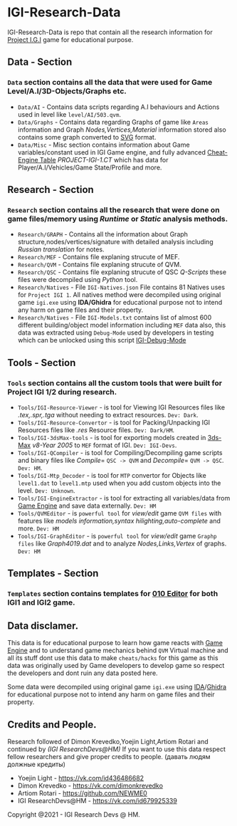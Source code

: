 # IGI-Research-Data
IGI-Research-Data is repo that contain all the research information for [Project I.G.I](https://en.wikipedia.org/wiki/Project_I.G.I.) game for educational purpose.

## Data - Section
### `Data` section contains all the data that were used for Game Level/A.I/3D-Objects/Graphs etc.
- `Data/AI` - Contains data scripts regarding A.I behaviours and Actions used in level like `level/AI/503.qvm`.
- `Data/Graphs` - Contains data regarding Graphs of game like `Areas` information and Graph _Nodes,Vertices,Material_ information stored also contains some graph converted to [SVG](https://en.wikipedia.org/wiki/Scalable_Vector_Graphics) format.
- `Data/Misc` - Misc section contains information about Game variables/constant used in IGI Game engine, and fully advanced [Cheat-Engine Table](https://en.wikipedia.org/wiki/Cheat_Engine) _PROJECT-IGI-1.CT_ 
which has data for Player/A.I/Vehicles/Game State/Profile and more.

## Research - Section
### `Research` section contains all the research that were done on game files/memory using _Runtime_ or _Static_ analysis methods.
- `Research/GRAPH` - Contains all the information about Graph structure,nodes/vertices/signature with detailed analysis including _Russian translation_ for notes.
- `Research/MEF` - Contains file explaning strucute of MEF.
- `Research/QVM` - Contains file explaning strucute of QVM.
- `Research/QSC` - Contains file explaning strucute of QSC _Q-Scripts_ these files were decompiled using *Python* tool.
- `Research/Natives` - File `IGI-Natives.json` File contains 81 Natives uses for `Project IGI 1`.
  All natives method were decompiled using original game `igi.exe` using **IDA/Ghidra** for educational purpose not to intend any harm on game files and their property.
- `Research/Natives` - File `IGI-Models.txt` contains list of almost 600 different building/object model information including `MEF` data also, this data was extracted using `Debug-Mode` used by developers in testing which can be unlocked using this script [IGI-Debug-Mode](https://gist.github.com/haseeb-heaven/721d82fccc8de3e6da95cfa609230cea) </br>

## Tools - Section
### `Tools` section contains all the custom tools that were built for Project IGI 1/2 during research.
- `Tools/IGI-Resource-Viewer` - is tool for Viewing IGI Resources files like _.tex,.spr,.tga_ without needing to extract resources. `Dev: Dark`.
- `Tools/IGI-Resource-Convertor` - is tool for Packing/Unpacking IGI Resources files like _.res_ Resource files. `Dev: Dark/HM`.
- `Tools/IGI-3dsMax-tools` - is tool for exporting models created in [3ds-Max](https://en.wikipedia.org/wiki/Autodesk_3ds_Max) _v8-Year 2005_ to `MEF` format of IGI. `Dev: IGI-Devs`.
- `Tools/IGI-QCompiler` - is tool for Compiling/Decompiling game scripts and binary files like _Compile_= `QSC -> QVM` and _Decompile_= `QVM -> QSC`. `Dev: HM`.
- `Tools/IGI-Mtp_Decoder` - is tool for `MTP` convertor for Objects like `level1.dat` to `level1.mtp` used when you add custom objects into the level. `Dev: Unknown`.
- `Tools/IGI-EngineExtractor` - is tool for extracting all variables/data from [Game Engine](https://en.wikipedia.org/wiki/Game_engine) and save data externally. `Dev: HM`
- `Tools/QVMEditor` - is `powerful tool` for _view/edit_ game `QVM files` with features like _models information,syntax hilighting,auto-complete_ and more. `Dev: HM`
- `Tools/IGI-GraphEditor` - is `powerful tool` for _view/edit_ game `Graphp files` like _Graph4019.dat_ and to analyze _Nodes,Links,Vertex_ of graphs. `Dev: HM`

## Templates - Section
### `Templates` section contains templates for [010 Editor](https://www.sweetscape.com/010editor/) for both IGI1 and IGI2 game.

## Data disclamer.
This data is for educational purpose to learn how game reacts with [Game Engine](https://en.wikipedia.org/wiki/Game_engine) and to understand game mechanics behind `QVM` Virtual machine and all its stuff dont use this data to make `cheats/hacks` for this game as this data was originally used by Game developers to develop game so respect the developers and dont ruin any data posted here.

Some data were decompiled using original game `igi.exe` using [IDA](https://hex-rays.com/ida-pro/)/[Ghidra](https://ghidra-sre.org/) for educational purpose not to intend any harm on game files and their property.

## Credits and People.
Research followed of Dimon Krevedko,Yoejin Light,Artiom Rotari and continued by _(IGI ResearchDevs@HM)_
If you want to use this data respect fellow researchers and give proper credits to people. (давать людям должные кредиты)
- Yoejin Light - https://vk.com/id436486682 </br>
- Dimon Krevedko - https://vk.com/dimonkrevedko </br>
- Artiom Rotari - https://github.com/NEWME0 </br>
- IGI ResearchDevs@HM - https://vk.com/id679925339 </br>

Copyright @2021 - IGI Research Devs @ HM.
